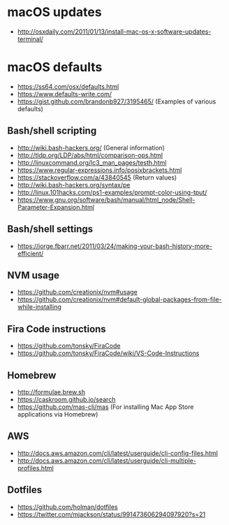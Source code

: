 # macOS updates
- http://osxdaily.com/2011/01/13/install-mac-os-x-software-updates-terminal/

# macOS defaults
- https://ss64.com/osx/defaults.html
- https://www.defaults-write.com/
- https://gist.github.com/brandonb927/3195465/ (Examples of various defaults)

## Bash/shell scripting
- http://wiki.bash-hackers.org/ (General information)
- http://tldp.org/LDP/abs/html/comparison-ops.html
- http://linuxcommand.org/lc3_man_pages/testh.html
- https://www.regular-expressions.info/posixbrackets.html
- https://stackoverflow.com/a/43840545 (Return values)
- http://wiki.bash-hackers.org/syntax/pe
- http://linux.101hacks.com/ps1-examples/prompt-color-using-tput/
- https://www.gnu.org/software/bash/manual/html_node/Shell-Parameter-Expansion.html

## Bash/shell settings
- https://jorge.fbarr.net/2011/03/24/making-your-bash-history-more-efficient/

## NVM usage
- https://github.com/creationix/nvm#usage
- https://github.com/creationix/nvm#default-global-packages-from-file-while-installing

## Fira Code instructions
- https://github.com/tonsky/FiraCode
- https://github.com/tonsky/FiraCode/wiki/VS-Code-Instructions

## Homebrew
- http://formulae.brew.sh
- https://caskroom.github.io/search
- https://github.com/mas-cli/mas (For installing Mac App Store applications via Homebrew)

## AWS
- http://docs.aws.amazon.com/cli/latest/userguide/cli-config-files.html
- http://docs.aws.amazon.com/cli/latest/userguide/cli-multiple-profiles.html

## Dotfiles
- https://github.com/holman/dotfiles
- https://twitter.com/mjackson/status/991473606294097920?s=21
